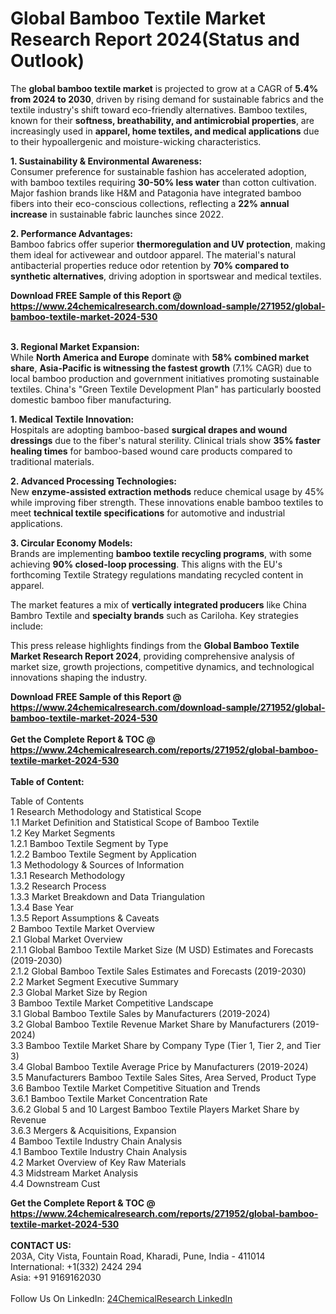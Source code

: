 <h1>Global Bamboo Textile Market Research Report 2024(Status and Outlook)</h1><p>The <strong>global bamboo textile market</strong> is projected to grow at a CAGR of <strong>5.4% from 2024 to 2030</strong>, driven by rising demand for sustainable fabrics and the textile industry's shift toward eco-friendly alternatives. Bamboo textiles, known for their <strong>softness, breathability, and antimicrobial properties</strong>, are increasingly used in <strong>apparel, home textiles, and medical applications</strong> due to their hypoallergenic and moisture-wicking characteristics.</p><p><strong>1. Sustainability &amp; Environmental Awareness:</strong><br>
Consumer preference for sustainable fashion has accelerated adoption, with bamboo textiles requiring <strong>30-50% less water</strong> than cotton cultivation. Major fashion brands like H&amp;M and Patagonia have integrated bamboo fibers into their eco-conscious collections, reflecting a <strong>22% annual increase</strong> in sustainable fabric launches since 2022.</p><p><strong>2. Performance Advantages:</strong><br>
Bamboo fabrics offer superior <strong>thermoregulation and UV protection</strong>, making them ideal for activewear and outdoor apparel. The material's natural antibacterial properties reduce odor retention by <strong>70% compared to synthetic alternatives</strong>, driving adoption in sportswear and medical textiles.</p><div><b>Download FREE Sample of this Report @ 
            <a href="https://www.24chemicalresearch.com/download-sample/271952/global-bamboo-textile-market-2024-530">
            https://www.24chemicalresearch.com/download-sample/271952/global-bamboo-textile-market-2024-530</a></b></div><br><p><strong>3. Regional Market Expansion:</strong><br>
While <strong>North America and Europe</strong> dominate with <strong>58% combined market share</strong>, <strong>Asia-Pacific is witnessing the fastest growth</strong> (7.1% CAGR) due to local bamboo production and government initiatives promoting sustainable textiles. China's "Green Textile Development Plan" has particularly boosted domestic bamboo fiber manufacturing.</p><p><strong>1. Medical Textile Innovation:</strong><br>
Hospitals are adopting bamboo-based <strong>surgical drapes and wound dressings</strong> due to the fiber's natural sterility. Clinical trials show <strong>35% faster healing times</strong> for bamboo-based wound care products compared to traditional materials.</p><p><strong>2. Advanced Processing Technologies:</strong><br>
New <strong>enzyme-assisted extraction methods</strong> reduce chemical usage by 45% while improving fiber strength. These innovations enable bamboo textiles to meet <strong>technical textile specifications</strong> for automotive and industrial applications.</p><p><strong>3. Circular Economy Models:</strong><br>
Brands are implementing <strong>bamboo textile recycling programs</strong>, with some achieving <strong>90% closed-loop processing</strong>. This aligns with the EU's forthcoming Textile Strategy regulations mandating recycled content in apparel.</p><p>The market features a mix of <strong>vertically integrated producers</strong> like China Bambro Textile and <strong>specialty brands</strong> such as Cariloha. Key strategies include:</p><p>This press release highlights findings from the <strong>Global Bamboo Textile Market Research Report 2024</strong>, providing comprehensive analysis of market size, growth projections, competitive dynamics, and technological innovations shaping the industry.</p><div><b>Download FREE Sample of this Report @ 
            <a href="https://www.24chemicalresearch.com/download-sample/271952/global-bamboo-textile-market-2024-530">
            https://www.24chemicalresearch.com/download-sample/271952/global-bamboo-textile-market-2024-530</a></b></div><br><div><b>Get the Complete Report & TOC @ 
            <a href="https://www.24chemicalresearch.com/reports/271952/global-bamboo-textile-market-2024-530">
            https://www.24chemicalresearch.com/reports/271952/global-bamboo-textile-market-2024-530</a></b></div><br>
            <b>Table of Content:</b><p>Table of Contents<br />
1 Research Methodology and Statistical Scope<br />
1.1 Market Definition and Statistical Scope of Bamboo Textile<br />
1.2 Key Market Segments<br />
1.2.1 Bamboo Textile Segment by Type<br />
1.2.2 Bamboo Textile Segment by Application<br />
1.3 Methodology & Sources of Information<br />
1.3.1 Research Methodology<br />
1.3.2 Research Process<br />
1.3.3 Market Breakdown and Data Triangulation<br />
1.3.4 Base Year<br />
1.3.5 Report Assumptions & Caveats<br />
2 Bamboo Textile Market Overview<br />
2.1 Global Market Overview<br />
2.1.1 Global Bamboo Textile Market Size (M USD) Estimates and Forecasts (2019-2030)<br />
2.1.2 Global Bamboo Textile Sales Estimates and Forecasts (2019-2030)<br />
2.2 Market Segment Executive Summary<br />
2.3 Global Market Size by Region<br />
3 Bamboo Textile Market Competitive Landscape<br />
3.1 Global Bamboo Textile Sales by Manufacturers (2019-2024)<br />
3.2 Global Bamboo Textile Revenue Market Share by Manufacturers (2019-2024)<br />
3.3 Bamboo Textile Market Share by Company Type (Tier 1, Tier 2, and Tier 3)<br />
3.4 Global Bamboo Textile Average Price by Manufacturers (2019-2024)<br />
3.5 Manufacturers Bamboo Textile Sales Sites, Area Served, Product Type<br />
3.6 Bamboo Textile Market Competitive Situation and Trends<br />
3.6.1 Bamboo Textile Market Concentration Rate<br />
3.6.2 Global 5 and 10 Largest Bamboo Textile Players Market Share by Revenue<br />
3.6.3 Mergers & Acquisitions, Expansion<br />
4 Bamboo Textile Industry Chain Analysis<br />
4.1 Bamboo Textile Industry Chain Analysis<br />
4.2 Market Overview of Key Raw Materials<br />
4.3 Midstream Market Analysis<br />
4.4 Downstream Cust</p><div><b>Get the Complete Report & TOC @ 
            <a href="https://www.24chemicalresearch.com/reports/271952/global-bamboo-textile-market-2024-530">
            https://www.24chemicalresearch.com/reports/271952/global-bamboo-textile-market-2024-530</a></b></div><br><b>CONTACT US:</b><br>
            203A, City Vista, Fountain Road, Kharadi, Pune, India - 411014<br>
            International: +1(332) 2424 294<br>
            Asia: +91 9169162030 <br><br>
            Follow Us On LinkedIn: <a href="https://www.linkedin.com/company/24chemicalresearch/">24ChemicalResearch LinkedIn</a>
